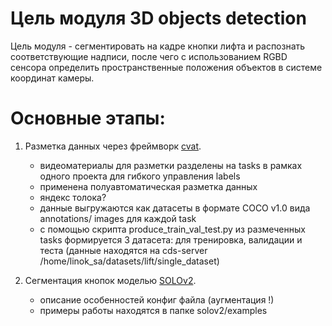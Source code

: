 # Цель модуля 3D objects detection 
Цель модуля - сегментировать на кадре кнопки лифта и распознать соответствующие надписи, после чего с использованием RGBD сенсора определить пространственные положения объектов в системе координат камеры.

# Основные этапы:
1. Разметка данных через фреймворк [cvat](https://github.com/openvinotoolkit/cvat).
    - видеоматериалы для разметки разделены на tasks в рамках одного проекта для гибкого управления labels
    - применена полуавтоматическая разметка данных
    - яндекс толока?
    - данные выгружаются как датасеты в формате COCO v1.0 вида annotations/ images для каждой task
    - c помощью скрипта produce_train_val_test.py из размеченных tasks формируется 3 датасета: для тренировка, валидации и теста 
    (данные находятся на cds-server /home/linok_sa/datasets/lift/single_dataset)

2. Сегментация кнопок моделью [SOLOv2](https://github.com/WXinlong/SOLO).
    - описание особенностей конфиг файла (аугментация !)
    - примеры работы находятся в папке solov2/examples
    
